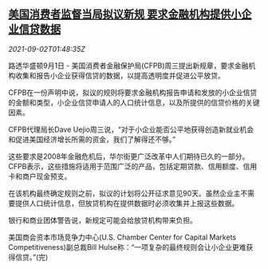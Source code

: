 <!--1630548062000-->
[美国消费者监督当局拟议新规 要求金融机构提供小企业信贷数据](https://cn.reuters.com/article/us-cfpb-fin-small-business-loan-0902-idCNKBS2FY04P)
------

<div><i>2021-09-02T01:48:35Z</i></div><p>路透华盛顿9月1日 - 美国消费者金融保护局(CFPB)周三提出新规章，要求金融机构收集和报告小企业获得信贷的数据，以提高透明度并促进公平放贷。</p><p>CFPB在一份声明中说，拟议的规则将要求金融机构报告申请和发放的小企业信贷的金额和类型，小企业信贷申请人的人口统计信息，以及所提供的信贷价格的关键因素。</p><p>CFPB代理局长Dave Uejio周三说，“对于小企业能否公平地获得创造新就业机会和促进美国经济增长所需的资金，我们了解得还不够。”</p><p>这些要求是2008年金融危机后，华尔街更广泛改革中人们期待已久的一部分。CFPB表示，这些措施将适用于范围广泛的产品，包括定期贷款、信用额度、信用卡和商户现金预支。</p><p>在该机构最终确定规则之前，拟议的计划将公开征求意见90天。虽然企业主不需要提供人口统计信息，但放贷机构在提供数据时必须收集并上报这些数据。</p><p>银行和商业团体警告说，新规定可能会给放贷机构带来负担。</p><p>美国商会资本市场竞争力中心(U.S. Chamber Center for Capital Markets Competitiveness)副总裁Bill Hulse称：“一项复杂的最终规则会让小企业更难获得信贷。”(完)</p>

